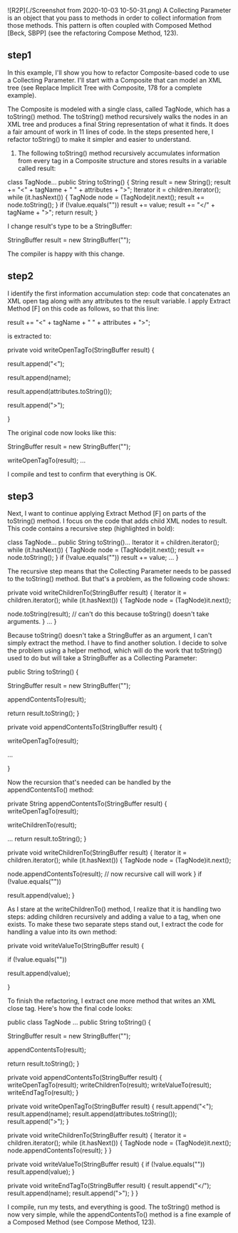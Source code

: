 ![R2P](./Screenshot from 2020-10-03 10-50-31.png)
A Collecting Parameter is an object that you pass to methods in order to collect information from those methods. This pattern is often coupled with Composed Method [Beck, SBPP] (see the refactoring Compose Method, 123).

## step1
In this example, I'll show you how to refactor Composite-based code to use a Collecting Parameter. I'll start with a Composite that can model an XML tree (see Replace Implicit Tree with Composite, 178 for a complete example).

The Composite is modeled with a single class, called TagNode, which has a toString() method. The toString() method recursively walks the nodes in an XML tree and produces a final String representation of what it finds. It does a fair amount of work in 11 lines of code. In the steps presented here, I refactor toString() to make it simpler and easier to understand.

1. The following toString() method recursively accumulates information from every tag in a Composite structure and stores results in a variable called result:

class TagNode...
   public String toString() {
      String result = new String();
      result += "<" + tagName + " " + attributes + ">";
      Iterator it = children.iterator();
      while (it.hasNext()) {
         TagNode node = (TagNode)it.next();
         result += node.toString();
      }
      if (!value.equals(""))
         result += value;
      result += "</" + tagName + ">";
      return result;
   }

I change result's type to be a StringBuffer:



StringBuffer result = new StringBuffer("");


The compiler is happy with this change.

## step2
I identify the first information accumulation step: code that concatenates an XML open tag along with any attributes to the result variable. I apply Extract Method [F] on this code as follows, so that this line:

result += "<" + tagName + " " + attributes + ">";

is extracted to:



private void writeOpenTagTo(StringBuffer result) {
  
result.append("<");
  
result.append(name);
  
result.append(attributes.toString());
  
result.append(">");

}


The original code now looks like this:



StringBuffer result = new StringBuffer("");

writeOpenTagTo(result);
...

I compile and test to confirm that everything is OK.

## step3
Next, I want to continue applying Extract Method [F] on parts of the toString() method. I focus on the code that adds child XML nodes to result. This code contains a recursive step (highlighted in bold):

class TagNode...
   public String toString()...
      Iterator it = children.iterator();
      while (it.hasNext()) {
         TagNode node = (TagNode)it.next();
         result += 
node.toString();
      }
      if (!value.equals(""))
         result += value;
      ...
   }

The recursive step means that the Collecting Parameter needs to be passed to the toString() method. But that's a problem, as the following code shows:

private void writeChildrenTo(StringBuffer result) {
   Iterator it = children.iterator();
   while (it.hasNext()) {
      TagNode node = (TagNode)it.next();
      
node.toString(result); // can't do this because toString() doesn't take arguments.
   }
   ...
}

Because toString() doesn't take a StringBuffer as an argument, I can't simply extract the method. I have to find another solution. I decide to solve the problem using a helper method, which will do the work that toString() used to do but will take a StringBuffer as a Collecting Parameter:

public String toString() {
   
StringBuffer result = new StringBuffer("");
   
appendContentsTo(result);
   
return result.toString();
}


private void appendContentsTo(StringBuffer result) {
   
writeOpenTagTo(result);
   
...

}


Now the recursion that's needed can be handled by the appendContentsTo() method:

private String appendContentsTo(StringBuffer result) {
   writeOpenTagTo(result);
   
writeChildrenTo(result);
   
...
   return result.toString();
}

private void writeChildrenTo(StringBuffer result) {
   Iterator it = children.iterator();
   while (it.hasNext()) {
      TagNode node = (TagNode)it.next();
      
node.appendContentsTo(result);  // now recursive call will work
   }
   if (!value.equals(""))
      
result.append(value);
}

As I stare at the writeChildrenTo() method, I realize that it is handling two steps: adding children recursively and adding a value to a tag, when one exists. To make these two separate steps stand out, I extract the code for handling a value into its own method:



private void writeValueTo(StringBuffer result) {
   
if (!value.equals(""))
      
result.append(value);

}


To finish the refactoring, I extract one more method that writes an XML close tag. Here's how the final code looks:

public class TagNode
...
   public String toString() {
      
StringBuffer result = new StringBuffer("");
      
appendContentsTo(result);
      
return result.toString();
   }

   private void appendContentsTo(StringBuffer result) {
      writeOpenTagTo(result);
      writeChildrenTo(result);
      writeValueTo(result);
      writeEndTagTo(result);
   }

   private void writeOpenTagTo(StringBuffer result) {
      result.append("<");
      result.append(name);
      result.append(attributes.toString());
      result.append(">");
   }

   private void writeChildrenTo(StringBuffer result) {
      Iterator it = children.iterator();
      while (it.hasNext()) {
         TagNode node = (TagNode)it.next();
         node.appendContentsTo(result);
      }
   }

   private void writeValueTo(StringBuffer result) {
      if (!value.equals(""))
         result.append(value);
   }

   private void writeEndTagTo(StringBuffer result) {
      result.append("</");
      result.append(name);
      result.append(">");
   }
}

I compile, run my tests, and everything is good. The toString() method is now very simple, while the appendContentsTo() method is a fine example of a Composed Method (see Compose Method, 123).
